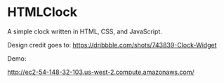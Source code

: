 # HTMLClock
A simple clock written in HTML, CSS, and JavaScript. 

Design credit goes to: https://dribbble.com/shots/743839-Clock-Widget

Demo:

http://ec2-54-148-32-103.us-west-2.compute.amazonaws.com/

